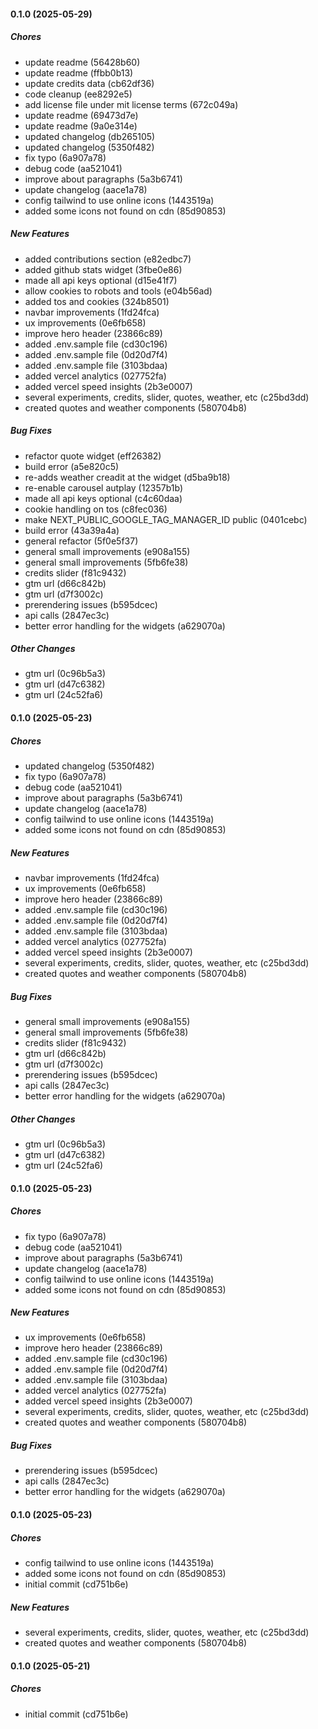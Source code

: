 #### 0.1.0 (2025-05-29)

##### Chores

*  update readme (56428b60)
*  update readme (ffbb0b13)
*  update credits data (cb62df36)
*  code cleanup (ee8292e5)
*  add license file under mit license terms (672c049a)
*  update readme (69473d7e)
*  update readme (9a0e314e)
*  updated changelog (db265105)
*  updated changelog (5350f482)
*  fix typo (6a907a78)
*  debug code (aa521041)
*  improve about paragraphs (5a3b6741)
*  update changelog (aace1a78)
*  config tailwind to use online icons (1443519a)
*  added some icons not found on cdn (85d90853)

##### New Features

*  added contributions section (e82edbc7)
*  added github stats widget (3fbe0e86)
*  made all api keys optional (d15e41f7)
*  allow cookies to robots and tools (e04b56ad)
*  added tos and cookies (324b8501)
*  navbar improvements (1fd24fca)
*  ux improvements (0e6fb658)
*  improve hero header (23866c89)
*  added .env.sample file (cd30c196)
*  added .env.sample file (0d20d7f4)
*  added .env.sample file (3103bdaa)
*  added vercel analytics (027752fa)
*  added vercel speed insights (2b3e0007)
*  several experiments, credits, slider, quotes, weather, etc (c25bd3dd)
*  created quotes and weather components (580704b8)

##### Bug Fixes

*  refactor quote widget (eff26382)
*  build error (a5e820c5)
*  re-adds weather creadit at the widget (d5ba9b18)
*  re-enable carousel autplay (12357b1b)
*  made all api keys optional (c4c60daa)
*  cookie handling on tos (c8fec036)
*  make NEXT_PUBLIC_GOOGLE_TAG_MANAGER_ID public (0401cebc)
*  build error (43a39a4a)
*  general refactor (5f0e5f37)
*  general small improvements (e908a155)
*  general small improvements (5fb6fe38)
*  credits slider (f81c9432)
*  gtm url (d66c842b)
*  gtm url (d7f3002c)
*  prerendering issues (b595dcec)
*  api calls (2847ec3c)
*  better error handling for the widgets (a629070a)

##### Other Changes

*  gtm url (0c96b5a3)
*  gtm url (d47c6382)
*  gtm url (24c52fa6)

#### 0.1.0 (2025-05-23)

##### Chores

*  updated changelog (5350f482)
*  fix typo (6a907a78)
*  debug code (aa521041)
*  improve about paragraphs (5a3b6741)
*  update changelog (aace1a78)
*  config tailwind to use online icons (1443519a)
*  added some icons not found on cdn (85d90853)

##### New Features

*  navbar improvements (1fd24fca)
*  ux improvements (0e6fb658)
*  improve hero header (23866c89)
*  added .env.sample file (cd30c196)
*  added .env.sample file (0d20d7f4)
*  added .env.sample file (3103bdaa)
*  added vercel analytics (027752fa)
*  added vercel speed insights (2b3e0007)
*  several experiments, credits, slider, quotes, weather, etc (c25bd3dd)
*  created quotes and weather components (580704b8)

##### Bug Fixes

*  general small improvements (e908a155)
*  general small improvements (5fb6fe38)
*  credits slider (f81c9432)
*  gtm url (d66c842b)
*  gtm url (d7f3002c)
*  prerendering issues (b595dcec)
*  api calls (2847ec3c)
*  better error handling for the widgets (a629070a)

##### Other Changes

*  gtm url (0c96b5a3)
*  gtm url (d47c6382)
*  gtm url (24c52fa6)

#### 0.1.0 (2025-05-23)

##### Chores

*  fix typo (6a907a78)
*  debug code (aa521041)
*  improve about paragraphs (5a3b6741)
*  update changelog (aace1a78)
*  config tailwind to use online icons (1443519a)
*  added some icons not found on cdn (85d90853)

##### New Features

*  ux improvements (0e6fb658)
*  improve hero header (23866c89)
*  added .env.sample file (cd30c196)
*  added .env.sample file (0d20d7f4)
*  added .env.sample file (3103bdaa)
*  added vercel analytics (027752fa)
*  added vercel speed insights (2b3e0007)
*  several experiments, credits, slider, quotes, weather, etc (c25bd3dd)
*  created quotes and weather components (580704b8)

##### Bug Fixes

*  prerendering issues (b595dcec)
*  api calls (2847ec3c)
*  better error handling for the widgets (a629070a)

#### 0.1.0 (2025-05-23)

##### Chores

*  config tailwind to use online icons (1443519a)
*  added some icons not found on cdn (85d90853)
*  initial commit (cd751b6e)

##### New Features

*  several experiments, credits, slider, quotes, weather, etc (c25bd3dd)
*  created quotes and weather components (580704b8)

#### 0.1.0 (2025-05-21)

##### Chores

*  initial commit (cd751b6e)

